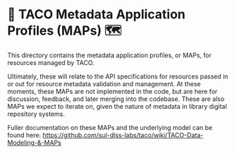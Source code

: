 # 🌮 TACO Metadata Application Profiles (MAPs) 🗺️

This directory contains the metadata application profiles, or MAPs, for resources managed by TACO.

Ultimately, these will relate to the API specifications for resources passed in or out for resource metadata validation and management. At these moments, these MAPs are not implemented in the code, but are here for discussion, feedback, and later merging into the codebase. These are also MAPs we expect to iterate on, given the nature of metadata in library digital repository systems.

Fuller documentation on these MAPs and the underlying model can be found here: https://github.com/sul-dlss-labs/taco/wiki/TACO-Data-Modeling-&-MAPs
